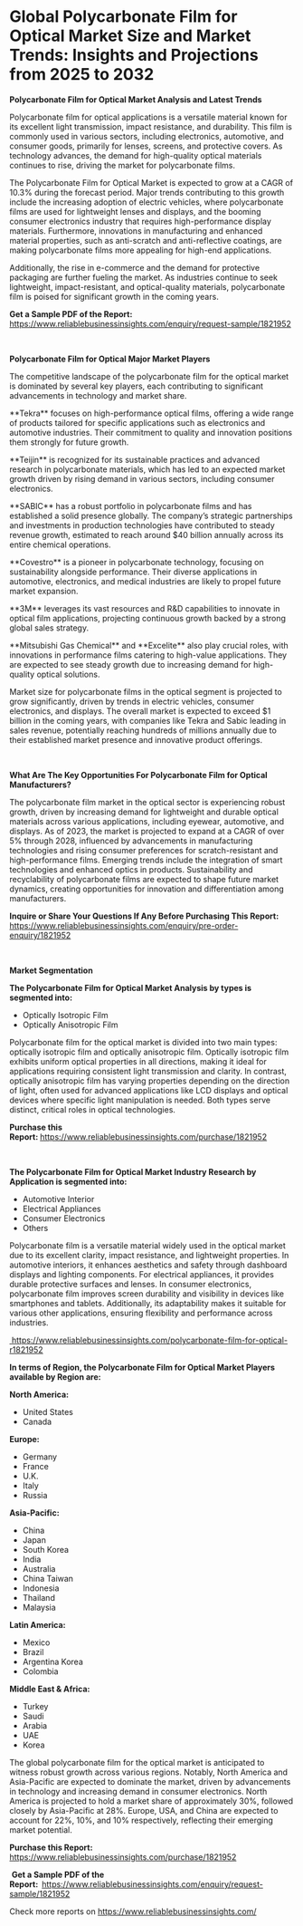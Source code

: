 <p><h1>Global Polycarbonate Film for Optical Market Size and Market Trends: Insights and Projections from 2025 to 2032</h1></p><p><strong>Polycarbonate Film for Optical Market Analysis and Latest Trends</strong></p>
<p><p>Polycarbonate film for optical applications is a versatile material known for its excellent light transmission, impact resistance, and durability. This film is commonly used in various sectors, including electronics, automotive, and consumer goods, primarily for lenses, screens, and protective covers. As technology advances, the demand for high-quality optical materials continues to rise, driving the market for polycarbonate films.</p><p>The Polycarbonate Film for Optical Market is expected to grow at a CAGR of 10.3% during the forecast period. Major trends contributing to this growth include the increasing adoption of electric vehicles, where polycarbonate films are used for lightweight lenses and displays, and the booming consumer electronics industry that requires high-performance display materials. Furthermore, innovations in manufacturing and enhanced material properties, such as anti-scratch and anti-reflective coatings, are making polycarbonate films more appealing for high-end applications.</p><p>Additionally, the rise in e-commerce and the demand for protective packaging are further fueling the market. As industries continue to seek lightweight, impact-resistant, and optical-quality materials, polycarbonate film is poised for significant growth in the coming years.</p></p>
<p><strong>Get a Sample PDF of the Report:&nbsp;</strong> <a href="https://www.reliablebusinessinsights.com/enquiry/request-sample/1821952?utm_campaign=39&utm_medium=2&utm_source=Github&utm_content=ia&utm_term=03022025&utm_id=polycarbonate-film-for-optical">https://www.reliablebusinessinsights.com/enquiry/request-sample/1821952</a></p>
<p>&nbsp;</p>
<p><strong>Polycarbonate Film for Optical Major Market Players</strong></p>
<p><p>The competitive landscape of the polycarbonate film for the optical market is dominated by several key players, each contributing to significant advancements in technology and market share. </p><p>**Tekra** focuses on high-performance optical films, offering a wide range of products tailored for specific applications such as electronics and automotive industries. Their commitment to quality and innovation positions them strongly for future growth.</p><p>**Teijin** is recognized for its sustainable practices and advanced research in polycarbonate materials, which has led to an expected market growth driven by rising demand in various sectors, including consumer electronics.</p><p>**SABIC** has a robust portfolio in polycarbonate films and has established a solid presence globally. The company’s strategic partnerships and investments in production technologies have contributed to steady revenue growth, estimated to reach around $40 billion annually across its entire chemical operations.</p><p>**Covestro** is a pioneer in polycarbonate technology, focusing on sustainability alongside performance. Their diverse applications in automotive, electronics, and medical industries are likely to propel future market expansion.</p><p>**3M** leverages its vast resources and R&D capabilities to innovate in optical film applications, projecting continuous growth backed by a strong global sales strategy.</p><p>**Mitsubishi Gas Chemical** and **Excelite** also play crucial roles, with innovations in performance films catering to high-value applications. They are expected to see steady growth due to increasing demand for high-quality optical solutions.</p><p>Market size for polycarbonate films in the optical segment is projected to grow significantly, driven by trends in electric vehicles, consumer electronics, and displays. The overall market is expected to exceed $1 billion in the coming years, with companies like Tekra and Sabic leading in sales revenue, potentially reaching hundreds of millions annually due to their established market presence and innovative product offerings.</p></p>
<p>&nbsp;</p>
<p><strong>What Are The Key Opportunities For Polycarbonate Film for Optical Manufacturers?</strong></p>
<p><p>The polycarbonate film market in the optical sector is experiencing robust growth, driven by increasing demand for lightweight and durable optical materials across various applications, including eyewear, automotive, and displays. As of 2023, the market is projected to expand at a CAGR of over 5% through 2028, influenced by advancements in manufacturing technologies and rising consumer preferences for scratch-resistant and high-performance films. Emerging trends include the integration of smart technologies and enhanced optics in products. Sustainability and recyclability of polycarbonate films are expected to shape future market dynamics, creating opportunities for innovation and differentiation among manufacturers.</p></p>
<p><strong>Inquire or Share Your Questions If Any Before Purchasing This Report:</strong> <a href="https://www.reliablebusinessinsights.com/enquiry/pre-order-enquiry/1821952?utm_campaign=39&utm_medium=2&utm_source=Github&utm_content=ia&utm_term=03022025&utm_id=polycarbonate-film-for-optical">https://www.reliablebusinessinsights.com/enquiry/pre-order-enquiry/1821952</a></p>
<p>&nbsp;</p>
<p><strong>Market Segmentation</strong></p>
<p><strong>The Polycarbonate Film for Optical Market Analysis by types is segmented into:</strong></p>
<p><ul><li>Optically Isotropic Film</li><li>Optically Anisotropic Film</li></ul></p>
<p><p>Polycarbonate film for the optical market is divided into two main types: optically isotropic film and optically anisotropic film. Optically isotropic film exhibits uniform optical properties in all directions, making it ideal for applications requiring consistent light transmission and clarity. In contrast, optically anisotropic film has varying properties depending on the direction of light, often used for advanced applications like LCD displays and optical devices where specific light manipulation is needed. Both types serve distinct, critical roles in optical technologies.</p></p>
<p><strong>Purchase this Report:&nbsp;</strong><a href="https://www.reliablebusinessinsights.com/purchase/1821952?utm_campaign=39&utm_medium=2&utm_source=Github&utm_content=ia&utm_term=03022025&utm_id=polycarbonate-film-for-optical">https://www.reliablebusinessinsights.com/purchase/1821952</a></p>
<p>&nbsp;</p>
<p><strong>The Polycarbonate Film for Optical Market Industry Research by Application is segmented into:</strong></p>
<p><ul><li>Automotive Interior</li><li>Electrical Appliances</li><li>Consumer Electronics</li><li>Others</li></ul></p>
<p><p>Polycarbonate film is a versatile material widely used in the optical market due to its excellent clarity, impact resistance, and lightweight properties. In automotive interiors, it enhances aesthetics and safety through dashboard displays and lighting components. For electrical appliances, it provides durable protective surfaces and lenses. In consumer electronics, polycarbonate film improves screen durability and visibility in devices like smartphones and tablets. Additionally, its adaptability makes it suitable for various other applications, ensuring flexibility and performance across industries.</p></p>
<p><a href="https://www.reliablebusinessinsights.com/polycarbonate-film-for-optical-r1821952?utm_campaign=39&utm_medium=2&utm_source=Github&utm_content=ia&utm_term=03022025&utm_id=polycarbonate-film-for-optical">&nbsp;https://www.reliablebusinessinsights.com/polycarbonate-film-for-optical-r1821952</a></p>
<p><strong>In terms of Region, the Polycarbonate Film for Optical Market Players available by Region are:</strong></p>
<p>
    <p> <strong> North America: </strong>
        <ul>
            <li>United States</li>
            <li>Canada</li>
        </ul>
        </p> 
    <p> <strong> Europe: </strong>
        <ul>
            <li>Germany</li>
            <li>France</li>
            <li>U.K.</li>
            <li>Italy</li>
            <li>Russia</li>
        </ul>
        </p> 
    <p> <strong> Asia-Pacific: </strong>
        <ul>
            <li>China</li>
            <li>Japan</li>
            <li>South Korea</li>
            <li>India</li>
            <li>Australia</li>
            <li>China Taiwan</li>
            <li>Indonesia</li>
            <li>Thailand</li>
            <li>Malaysia</li>
        </ul>
        </p> 
    <p> <strong> Latin America: </strong>
        <ul>
            <li>Mexico</li>
            <li>Brazil</li>
            <li>Argentina Korea</li>
            <li>Colombia</li>
        </ul>
        </p> 
    <p> <strong> Middle East & Africa: </strong>
        <ul>
            <li>Turkey</li>
            <li>Saudi</li>
            <li>Arabia</li>
            <li>UAE</li>
            <li>Korea</li>
        </ul>
    </p>
    </p>
<p><p>The global polycarbonate film for the optical market is anticipated to witness robust growth across various regions. Notably, North America and Asia-Pacific are expected to dominate the market, driven by advancements in technology and increasing demand in consumer electronics. North America is projected to hold a market share of approximately 30%, followed closely by Asia-Pacific at 28%. Europe, USA, and China are expected to account for 22%, 10%, and 10% respectively, reflecting their emerging market potential.</p></p>
<p><strong>Purchase this Report: </strong><a href="https://www.reliablebusinessinsights.com/purchase/1821952?utm_campaign=39&utm_medium=2&utm_source=Github&utm_content=ia&utm_term=03022025&utm_id=polycarbonate-film-for-optical">https://www.reliablebusinessinsights.com/purchase/1821952</a></p>
<p>&nbsp;<strong>Get a Sample PDF of the Report:&nbsp;&nbsp;</strong><a href="https://www.reliablebusinessinsights.com/enquiry/request-sample/1821952?utm_campaign=39&utm_medium=2&utm_source=Github&utm_content=ia&utm_term=03022025&utm_id=polycarbonate-film-for-optical">https://www.reliablebusinessinsights.com/enquiry/request-sample/1821952</a></p>
<p><strong></strong></p>
<p>Check more reports on <a href="https://www.reliablebusinessinsights.com/?utm_campaign=39&utm_medium=2&utm_source=Github&utm_content=ia&utm_term=03022025&utm_id=polycarbonate-film-for-optical">https://www.reliablebusinessinsights.com/</a></p>